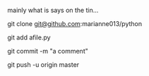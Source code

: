 mainly what is says on the tin...

git clone git@github.com:marianne013/python

git add afile.py

git commit -m "a comment"

git push -u origin master
